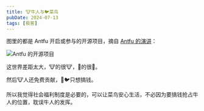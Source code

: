 ```yaml
---
title: 🐮牛人与🐦菜鸟
pubDate: 2024-07-13
tags: [极客]
---
```


图里的都是 Antfu 开启或参与的开源项目，摘自 [Antfu 的演讲]：

![Antfu 的开源项目]

这世界差距太大，🐮的很🐮，🥬的很🥬。

然后🐮人还免费贡献，🥬🐦只想搞钱。

所以我觉得社会福利制度是必要的，可以让菜鸟安心生活，不必因为要搞钱抢占牛人的位置，耽误牛人的发挥。

[Antfu 的演讲]: https://www.bilibili.com/video/BV1XT421r7xy/
[Antfu 的开源项目]: /images/antfu-open-source.png
